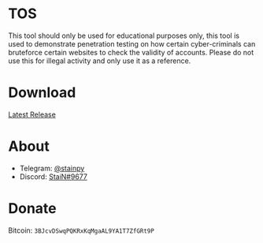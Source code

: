 # TOS
This tool should only be used for educational purposes only, this tool is used to demonstrate penetration testing on how certain cyber-criminals can bruteforce certain websites  to check the validity of accounts. Please do not use this for illegal activity and only use it as a reference.

# Download
[Latest Release](https://github.com/Stainpy/ValidsPy/releases/download/ValidsPy-v1.0/ValidsPy_v1.0.exe)

# About 
- Telegram: [@stainpy](https://t.me/stainpy)
- Discord: [StaiN#9677](https://discordapp.com/users/289106753277263872)

# Donate
Bitcoin: ``3BJcvDSwqPQKRxKqMgaAL9YA1T7ZfGRt9P``
